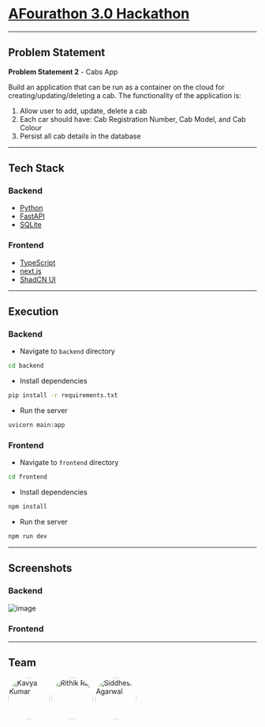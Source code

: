 # [AFourathon 3.0 Hackathon](https://unstop.com/hackathons/30-hackathon-afour-technologies-private-limited-682170)

____


## Problem Statement

**Problem Statement 2** - Cabs App

Build an application that can be run as a container on the cloud for creating/updating/deleting a cab. The functionality of the application is:

1. Allow user to add, update, delete a cab
2. Each car should have: Cab Registration Number, Cab Model, and Cab Colour
3. Persist all cab details in the database

____

## Tech Stack

### Backend

- [Python](https://www.python.org/)
- [FastAPI](https://fastapi.tiangolo.com/)
- [SQLite](https://www.sqlite.org/index.html)

### Frontend

- [TypeScript](https://www.typescriptlang.org/)
- [next.js](https://nextjs.org/)
- [ShadCN UI](https://ui.shadcn.com/)

____

## Execution

### Backend

- Navigate to `backend` directory
```bash
cd backend
```

- Install dependencies
```bash
pip install -r requirements.txt
```

- Run the server
```bash
uvicorn main:app
```

### Frontend

- Navigate to `frontend` directory
```bash
cd frontend
```

- Install dependencies
```bash
npm install
```

- Run the server
```bash
npm run dev
```

____

## Screenshots

### Backend

![image](https://github.com/Siddhesh-Agarwal/afourathon/assets/68057995/a73c2b8c-83b0-4908-b9e3-e40e7770ca95)

### Frontend

____

## Team

<div style="align:inline">
    <img alt="Kavya Kumar" src="https://github.com/kavyakkumar.png" width="84" style="border-radius: 4rem"/>
    <img alt="Rithik Raj" src="https://github.com/RithikRaj64.png" width="84" style="border-radius: 4rem"/>
    <img alt="Siddhesh Agarwal" src="https://github.com/Siddhesh-Agarwal.png" width="84" style="border-radius: 4rem"/>
</div>
